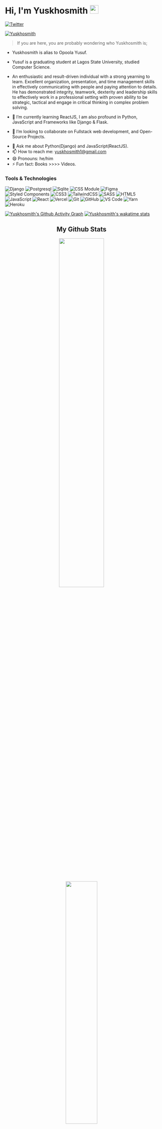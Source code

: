 # Hi, I'm Yuskhosmith <img src="https://user-images.githubusercontent.com/1303154/88677602-1635ba80-d120-11ea-84d8-d263ba5fc3c0.gif" width="28px" alt="waving-hello">

[![Twitter](https://img.shields.io/badge/-Twitter-1DA1F2?logo=twitter&logoColor=white&style=flat-square)](https://twitter.com/yuskhosmith)

[<img src="https://komarev.com/ghpvc/?username=yuskhosmith&label=Profile%20views&color=0e75b6&style=flat" alt="Yuskhosmith" />](https://github.com/yuskhosmith/yuskhosmith)

> If you are here, you are probably wondering who Yuskhosmith is; 

- Yuskhosmith is alias to Opoola Yusuf.

- Yusuf is a graduating student at Lagos State University, studied Computer Science.

- An enthusiastic and result-driven individual with a strong yearning to learn. Excellent organization, presentation, and time management skills in effectively communicating with people and paying attention to details. He has demonstrated integrity, teamwork, dexterity and leadership skills to effectively work in a professional setting with proven ability to be strategic, tactical and engage in critical thinking in complex problem solving.

- 🌱 I’m currently learning ReactJS, I am also profound in Python, JavaScript and Frameworks like Django & Flask.

- 👯 I’m looking to collaborate on Fullstack web development, and Open-Source Projects.

<!-- - 🤔 I’m looking for help with nice web animations with GSAP, framer-motion etc. -->
- 💬 Ask me about Python(Django) and JavaScript(ReactJS).
- 📫 How to reach me: yuskhosmith1@gmail.com
- 😄 Pronouns: he/him
- ⚡ Fun fact: Books >>>> Videos.

### Tools & Technologies
<!-- ![alt](https://img.shields.io/badge/LogoName-SideText-Color?style=for-the-badge&logo=LogoName) 
https://simpleicons.org/ to check for colors
-->


![Django](https://img.shields.io/badge/Django-092E20?style=for-the-badge&logo=Django&logoColor=white)
![Postgresql](https://img.shields.io/badge/Postgresql-4169E1?style=for-the-badge&logo=Postgresql&logoColor=white)
![Sqlite](https://img.shields.io/badge/Sqlite-003B57?style=for-the-badge&logo=Sqlite&logoColor=white)
![CSS Module](https://img.shields.io/badge/CSS-Modules-000000?style=for-the-badge&logo=CSS-Modules&logoColor=white)
![Figma](https://img.shields.io/badge/Figma-F24E1E?style=for-the-badge&logo=Figma&logoColor=white)
![Styled Components](https://img.shields.io/badge/styled-components-DB7093?style=for-the-badge&logo=styled-components&logoColor=white)
![CSS3](https://img.shields.io/badge/CSS3-1572B6?style=for-the-badge&logo=css3&logoColor=white)
![TailwindCSS](https://img.shields.io/badge/tailwindcss-%2338B2AC.svg?style=for-the-badge&logo=tailwind-css&logoColor=white)
![SASS](https://img.shields.io/badge/SASS-hotpink.svg?style=for-the-badge&logo=SASS&logoColor=white)
![HTML5](https://img.shields.io/badge/html5-%23E34F26.svg?style=for-the-badge&logo=html5&logoColor=white)
![JavaScript](https://img.shields.io/badge/javascript-%23323330.svg?style=for-the-badge&logo=javascript&logoColor=%23F7DF1E)
![React](https://img.shields.io/badge/react-%2320232a.svg?style=for-the-badge&logo=react&logoColor=%2361DAFB)
![Vercel](https://img.shields.io/badge/vercel-%23000000.svg?style=for-the-badge&logo=vercel&logoColor=white)
![Git](https://img.shields.io/badge/-Git-F05032?style=for-the-badge&logo=git&logoColor=white)
![GitHub](https://img.shields.io/badge/GitHub-100000?style=for-the-badge&logo=github&logoColor=white)
![VS Code](https://img.shields.io/badge/-VS%20Code-007ACC?style=for-the-badge&logo=visual%20studio%20code&logoColor=white)
![Yarn](https://img.shields.io/badge/yarn-%232C8EBB.svg?style=for-the-badge&logo=yarn&logoColor=white)
![Heroku](https://img.shields.io/badge/Heroku-430098?style=for-the-badge&logo=heroku&logoColor=white)

[![Yuskhosmith's Github Activity Graph](https://github-readme-activity-graph.cyclic.app/graph?username=Yuskhosmith&custom_title=Yuskhosmith's%20GitHub%20Activity%20Graph&bg_color=0e2239&text_color=58a6ff&line=2100fa&point=0079fa&area=true&hide_border=true)](https://github.com/ashutosh00710/github-readme-activity-graph)
[![Yuskhosmith's wakatime stats](https://github-readme-stats.vercel.app/api/wakatime?username=Yuskhosmith&theme=tokyonight)](https://github.com/anuraghazra/github-readme-stats)

<div align="center">
  <h2> <strong> My Github Stats </strong> </h2>
    <img src="https://github-readme-stats-git-masterrstaa-rickstaa.vercel.app/api?username=Yuskhosmith&show_icons=true&bg_color=0e2239&text_color=58a6ff&hide_border=true" width="54.25%">
  <img src="https://github-readme-stats-git-masterrstaa-rickstaa.vercel.app/api/top-langs?username=Yuskhosmith&layout=compact&bg_color=0e2239&text_color=58a6ff&hide_border=true" width="45.25%"> 
  <img src="https://github-profile-trophy.vercel.app/?username=Yuskhosmith&theme=algolia&no-frame=true&no-bg=true&row=1&column=7" width="100%" alt="Trophy" align="middle"  /> <br> <br>
  <img src="https://streak-stats.demolab.com?user=Yuskhosmith&theme=highcontrast&hide_border=true&border_radius=0&ring=2100FA&background=000000&fire=0079FA&currStreakNum=0079FA&dates=0079FA&sideNums=0079FA&currStreakLabel=0079FA&stroke=0079FA&sideLabels=0079FA" height="150" alt="streaks graph"  />
</div>